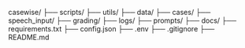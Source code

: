 casewise/
├── scripts/
├── utils/
├── data/
├── cases/
├── speech_input/
├── grading/
├── logs/
├── prompts/
├── docs/
├── requirements.txt
├── config.json
├── .env
├── .gitignore
├── README.md
